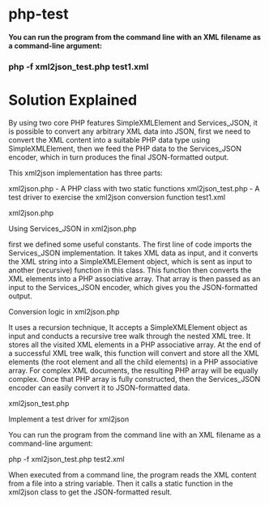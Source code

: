 # php-test

#### You can run the program from the command line with an XML filename as a command-line argument:

### php -f xml2json_test.php test1.xml

# Solution Explained

By using two core PHP features SimpleXMLElement and Services_JSON, it is possible to convert any arbitrary XML data into JSON, first we need to convert the XML content into a suitable PHP data type using SimpleXMLElement, then we feed the PHP data to the Services_JSON encoder, which in turn produces the final JSON-formatted output.

This xml2json implementation has three parts:

xml2json.php - A PHP class with two static functions
xml2json_test.php - A test driver to exercise the xml2json conversion function
test1.xml


xml2json.php

Using Services_JSON in xml2json.php

first we defined some useful constants. The first line of code imports the Services_JSON implementation. It takes XML data as input, and it converts the XML string into a SimpleXMLElement object, which is sent as input to another (recursive) function in this class. This function then converts the XML elements into a PHP associative array. That array is then passed as an input to the Services_JSON encoder, which gives you the JSON-formatted output.

Conversion logic in xml2json.php

It uses a recursion technique, It accepts a SimpleXMLElement object as input and conducts a recursive tree walk through the nested XML tree. It stores all the visited XML elements in a PHP associative array. At the end of a successful XML tree walk, this function will convert and store all the XML elements (the root element and all the child elements) in a PHP associative array. For complex XML documents, the resulting PHP array will be equally complex. Once that PHP array is fully constructed, then the Services_JSON encoder can easily convert it to JSON-formatted data.

xml2json_test.php

Implement a test driver for xml2json

You can run the program from the command line with an XML filename as a command-line argument:

php -f xml2json_test.php test2.xml

When executed from a command line, the program reads the XML content from a file into a string variable. Then it calls a static function in the xml2json class to get the JSON-formatted result.
